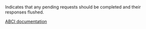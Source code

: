 Indicates that any pending requests should be completed and their responses flushed.

[ABCI documentation](https://docs.tendermint.com/master/spec/abci/abci.html#flush)